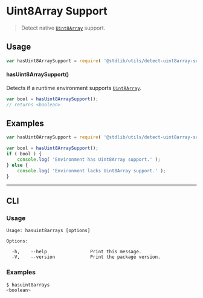 # Uint8Array Support

> Detect native [`Uint8Array`][mdn-uint8array] support.


<section class="usage">

## Usage

``` javascript
var hasUint8ArraySupport = require( '@stdlib/utils/detect-uint8array-support' );
```

#### hasUint8ArraySupport()

Detects if a runtime environment supports [`Uint8Array`][mdn-uint8array].

``` javascript
var bool = hasUint8ArraySupport();
// returns <boolean>
```

</section>

<!-- /.usage -->


<section class="examples">

## Examples

``` javascript
var hasUint8ArraySupport = require( '@stdlib/utils/detect-uint8array-support' );

var bool = hasUint8ArraySupport();
if ( bool ) {
    console.log( 'Environment has Uint8Array support.' );
} else {
    console.log( 'Environment lacks Uint8Array support.' );
}
```

</section>

<!-- /.examples -->


---

<section class="cli">

## CLI

<section class="usage">

### Usage

``` text
Usage: hasuint8arrays [options]

Options:

  -h,    --help                Print this message.
  -V,    --version             Print the package version.
```

</section>

<!-- /.usage -->

<section class="examples">

### Examples

``` bash
$ hasuint8arrays
<boolean>
```

</section>

<!-- /.examples -->

</section>

<!-- /.cli -->


<section class="links">

[mdn-uint8array]: https://developer.mozilla.org/en-US/docs/Web/JavaScript/Reference/Global_Objects/Uint8Array

</section>

<!-- /.links -->
